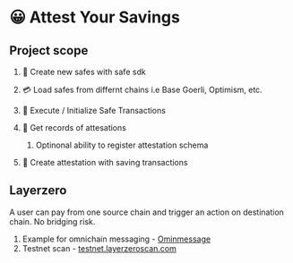 # 😀 Attest Your Savings

## Project scope

1. 🏦 Create new safes with safe sdk
1. 💳 Load safes from differnt chains i.e Base Goerli, Optimism, etc.
1. 💸 Execute / Initialize Safe Transactions
1. 🧾 Get records of attesations

   1. Optinonal ability to register attestation schema

1. 🐾 Create attestation with saving transactions

## Layerzero

A user can pay from one source chain and trigger an action on destination chain. No bridging risk.

1. Example for omnichain messaging - [Ominmessage](https://github.com/St0rmBr3w/OmniMessage)
1. Testnet scan - [testnet.layerzeroscan.com](https://testnet.layerzeroscan.com/)
